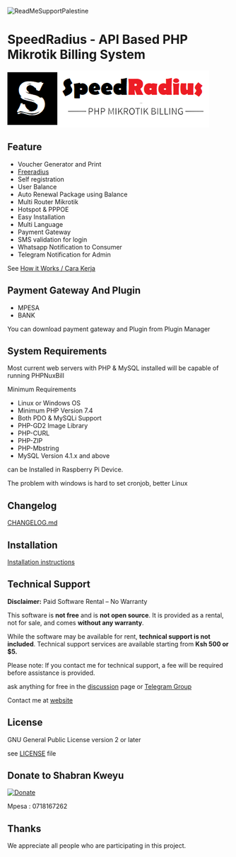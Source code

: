 ![ReadMeSupportPalestine](https://speedcomwifi.co.ke/ui/theme/default/images/logo.png)

# SpeedRadius - API Based PHP Mikrotik Billing System

![PHPNuxBill](install/img/logo.png)

## Feature

- Voucher Generator and Print
- [Freeradius](https://github.com/hotspotbilling/phpnuxbill/wiki/FreeRadius)
- Self registration
- User Balance
- Auto Renewal Package using Balance
- Multi Router Mikrotik
- Hotspot & PPPOE
- Easy Installation
- Multi Language
- Payment Gateway
- SMS validation for login
- Whatsapp Notification to Consumer
- Telegram Notification for Admin

See [How it Works / Cara Kerja](https://github.com/hotspotbilling/phpnuxbill/wiki/How-It-Works---Cara-kerja)

## Payment Gateway And Plugin

- MPESA
- BANK

You can download payment gateway and Plugin from Plugin Manager

## System Requirements

Most current web servers with PHP & MySQL installed will be capable of running PHPNuxBill

Minimum Requirements

- Linux or Windows OS
- Minimum PHP Version 7.4
- Both PDO & MySQLi Support
- PHP-GD2 Image Library
- PHP-CURL
- PHP-ZIP
- PHP-Mbstring
- MySQL Version 4.1.x and above

can be Installed in Raspberry Pi Device.

The problem with windows is hard to set cronjob, better Linux

## Changelog

[CHANGELOG.md](CHANGELOG.md)

## Installation

[Installation instructions](https://github.com/shabran01/SpeedRadius/wiki)


## Technical Support

**Disclaimer:** Paid Software Rental – No Warranty

This software is **not free** and is **not open source**. It is provided as a rental, not for sale, and comes **without any warranty**.

While the software may be available for rent, **technical support is not included**. Technical support services are available starting from **Ksh 500 or $5.**

Please note: If you contact me for technical support, a fee will be required before assistance is provided.

ask anything for free in the [discussion](/hotspotbilling/phpnuxbill/discussions) page or [Telegram Group](https://t.me/phpnuxbill)

Contact me at [website](speedcomwifi.xyz/)

## License

GNU General Public License version 2 or later

see [LICENSE](LICENSE) file


## Donate to Shabran Kweyu

[![Donate](https://img.shields.io/badge/Donate-PayPal-green.svg)](https://paypal.me/ibnux)

Mpesa : 0718167262

## Thanks
We appreciate all people who are participating in this project.


